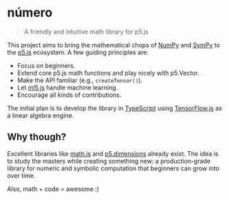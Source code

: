 # número
> A friendly and intuitive math library for p5.js

This project aims to bring the mathematical chops of
[NumPy](https://numpy.org/) and [SymPy](https://www.sympy.org/en/index.html) to
the [p5.js](https://p5js.org/) ecosystem. A few guiding principles are:

- Focus on beginners.
- Extend core p5.js math functions and play nicely with p5.Vector.
- Make the API familiar (e.g., `createTensor()`).
- Let [ml5.js](https://ml5js.org/) handle machine learning.
- Encourage all kinds of contributions.

The initial plan is to develop the library in
[TypeScript](http://www.typescriptlang.org/) using
[TensorFlow.js](https://js.tensorflow.org/api/latest/) as a linear algebra
engine.

## Why though?
Excellent libraries like [math.js](https://mathjs.org/) and
[p5.dimensions](https://github.com/Smilebags/p5.dimensions.js) already exist.
The idea is to study the masters while creating something new: a
production-grade library for numeric and symbolic computation that beginners
can grow into over time.

Also, math + code = awesome :)
